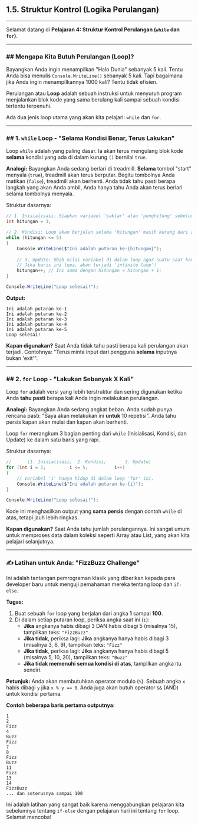 ## 1.5. Struktur Kontrol (Logika Perulangan)

---

Selamat datang di **Pelajaran 4: Struktur Kontrol Perulangan (`while` dan `for`)**.

-----

### \#\# Mengapa Kita Butuh Perulangan (Loop)?

Bayangkan Anda ingin menampilkan "Halo Dunia" sebanyak 5 kali. Tentu Anda bisa menulis `Console.WriteLine()` sebanyak 5 kali. Tapi bagaimana jika Anda ingin menampilkannya 1000 kali? Tentu tidak efisien.

Perulangan atau **Loop** adalah sebuah instruksi untuk menyuruh program menjalankan blok kode yang sama berulang kali sampai sebuah kondisi tertentu terpenuhi.

Ada dua jenis loop utama yang akan kita pelajari: `while` dan `for`.

-----

### \#\# 1. `while` Loop - "Selama Kondisi Benar, Terus Lakukan"

Loop `while` adalah yang paling dasar. Ia akan terus mengulang blok kode **selama** kondisi yang ada di dalam kurung `()` bernilai `true`.

**Analogi:** Bayangkan Anda sedang berlari di treadmill. **Selama** tombol "start" menyala (`true`), treadmill akan terus berputar. Begitu tombolnya Anda matikan (`false`), treadmill akan berhenti. Anda tidak tahu pasti berapa langkah yang akan Anda ambil, Anda hanya tahu Anda akan terus berlari selama tombolnya menyala.

Struktur dasarnya:

```csharp
// 1. Inisialisasi: Siapkan variabel 'saklar' atau 'penghitung' sebelum loop
int hitungan = 1;

// 2. Kondisi: Loop akan berjalan selama 'hitungan' masih kurang dari atau sama dengan 5
while (hitungan <= 5)
{
    Console.WriteLine($"Ini adalah putaran ke-{hitungan}");
    
    // 3. Update: Ubah nilai variabel di dalam loop agar suatu saat kondisi menjadi false.
    // Jika baris ini lupa, akan terjadi 'infinite loop'!
    hitungan++; // Ini sama dengan hitungan = hitungan + 1;
}

Console.WriteLine("Loop selesai!");
```

**Output:**

```
Ini adalah putaran ke-1
Ini adalah putaran ke-2
Ini adalah putaran ke-3
Ini adalah putaran ke-4
Ini adalah putaran ke-5
Loop selesai!
```

**Kapan digunakan?** Saat Anda tidak tahu pasti berapa kali perulangan akan terjadi. Contohnya: "Terus minta input dari pengguna **selama** inputnya bukan 'exit'".

-----

### \#\# 2. `for` Loop - "Lakukan Sebanyak X Kali"

Loop `for` adalah versi yang lebih terstruktur dan sering digunakan ketika Anda **tahu pasti** berapa kali Anda ingin melakukan perulangan.

**Analogi:** Bayangkan Anda sedang angkat beban. Anda sudah punya rencana pasti: "Saya akan melakukan ini **untuk** 10 repetisi". Anda tahu persis kapan akan mulai dan kapan akan berhenti.

Loop `for` merangkum 3 bagian penting dari `while` (Inisialisasi, Kondisi, dan Update) ke dalam satu baris yang rapi.

Struktur dasarnya:

```csharp
//      (1. Inisialisasi;  2. Kondisi;       3. Update)
for (int i = 1;         i <= 5;          i++)
{
    // Variabel 'i' hanya hidup di dalam loop 'for' ini.
    Console.WriteLine($"Ini adalah putaran ke-{i}");
}

Console.WriteLine("Loop selesai!");
```

Kode ini menghasilkan output yang **sama persis** dengan contoh `while` di atas, tetapi jauh lebih ringkas.

**Kapan digunakan?** Saat Anda tahu jumlah perulangannya. Ini sangat umum untuk memproses data dalam koleksi seperti Array atau List, yang akan kita pelajari selanjutnya.

-----

### ✍️ Latihan untuk Anda: "FizzBuzz Challenge"

Ini adalah tantangan pemrograman klasik yang diberikan kepada para developer baru untuk menguji pemahaman mereka tentang loop dan `if-else`.

**Tugas:**

1.  Buat sebuah `for` loop yang berjalan dari angka **1** sampai **100**.
2.  Di dalam setiap putaran loop, periksa angka saat ini (`i`):
    * **Jika** angkanya habis dibagi 3 DAN habis dibagi 5 (misalnya 15), tampilkan teks: `"FizzBuzz"`
    * **Jika tidak**, periksa lagi: **Jika** angkanya hanya habis dibagi 3 (misalnya 3, 6, 9), tampilkan teks: `"Fizz"`
    * **Jika tidak**, periksa lagi: **Jika** angkanya hanya habis dibagi 5 (misalnya 5, 10, 20), tampilkan teks: `"Buzz"`
    * **Jika tidak memenuhi semua kondisi di atas**, tampilkan angka itu sendiri.

**Petunjuk:** Anda akan membutuhkan operator modulo (`%`). Sebuah angka `x` habis dibagi `y` jika `x % y == 0`. Anda juga akan butuh operator `&&` (AND) untuk kondisi pertama.

**Contoh beberapa baris pertama outputnya:**

```
1
2
Fizz
4
Buzz
Fizz
7
8
Fizz
Buzz
11
Fizz
13
14
FizzBuzz
... dan seterusnya sampai 100
```

Ini adalah latihan yang sangat baik karena menggabungkan pelajaran kita sebelumnya tentang `if-else` dengan pelajaran hari ini tentang `for` loop. Selamat mencoba\!